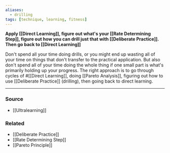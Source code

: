 ```yaml
---
aliases:
  - drilling
tags: [technique, learning, fitness]
---
```


**Apply [[Direct Learning]], figure out what's your [[Rate Determining Step]], figure out how you can drill just that with [[Deliberate Practice]]. Then go back to [[Direct Learning]]**

Don't spend all your time doing drills, or you might end up wasting all of your time on things that don't transfer to the practical application. But also don't spend all of your time doing the whole thing if one small part is what's primarily holding up your progress. The right approach is to go through cycles of #[[Direct Learning]], doing [[Pareto Analysis]], figuring out how to use [[Deliberate Practice]] (drilling), then going back to direct learning. 

---
### Source
- [[Ultralearning]]

### Related
- [[Deliberate Practice]]
- [[Rate Determining Step]]
- [[Pareto Principle]]
 
